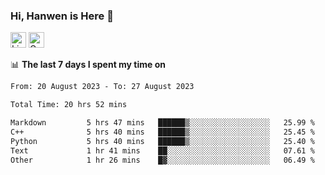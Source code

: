 ### Hi, Hanwen is Here 👋
<p>
	<a href="https://www.linkedin.com/in/liu-hanwen/"><img src="https://img.shields.io/badge/@hanwen-0A66C2?style=flat&logo=LinkedIn&logoColor=white" alt="Linkedin"  height="25px"/></a> 
	<a href="https://scholar.google.com/citations?user=HDF0su0AAAAJ"><img src="https://img.shields.io/badge/scholar-4385FE.svg?&style=plastic&logo=google-scholar&logoColor=white" alt="Google Scholar" height="25px"> </a>
</p>

📊 **The last 7 days I spent my time on** 
<!--START_SECTION:waka-->

```txt
From: 20 August 2023 - To: 27 August 2023

Total Time: 20 hrs 52 mins

Markdown         5 hrs 47 mins   ██████▒░░░░░░░░░░░░░░░░░░   25.99 %
C++              5 hrs 40 mins   ██████▒░░░░░░░░░░░░░░░░░░   25.45 %
Python           5 hrs 40 mins   ██████▒░░░░░░░░░░░░░░░░░░   25.40 %
Text             1 hr 41 mins    ██░░░░░░░░░░░░░░░░░░░░░░░   07.61 %
Other            1 hr 26 mins    █▓░░░░░░░░░░░░░░░░░░░░░░░   06.49 %
```

<!--END_SECTION:waka-->


<!--
**david990917/david990917** is a ✨ _special_ ✨ repository because its `README.md` (this file) appears on your GitHub profile.

Here are some ideas to get you started:

- 🔭 I’m currently working on ...
- 🌱 I’m currently learning ...
- 👯 I’m looking to collaborate on ...
- 🤔 I’m looking for help with ...
- 💬 Ask me about ...
- 📫 How to reach me: ...
- 😄 Pronouns: ...
- ⚡ Fun fact: ...
-->
